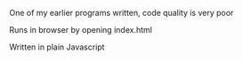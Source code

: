 One of my earlier programs written, code quality is very poor

Runs in browser by opening index.html

Written in plain Javascript
